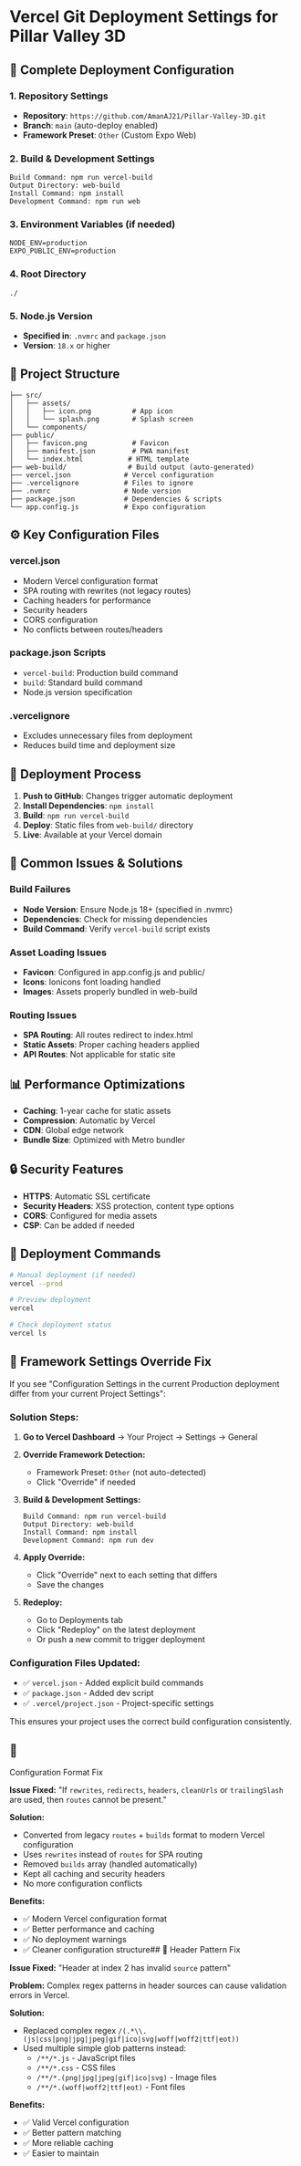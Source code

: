 # Vercel Git Deployment Settings for Pillar Valley 3D

## 🚀 Complete Deployment Configuration

### 1. Repository Settings
- **Repository**: `https://github.com/AmanAJ21/Pillar-Valley-3D.git`
- **Branch**: `main` (auto-deploy enabled)
- **Framework Preset**: `Other` (Custom Expo Web)

### 2. Build & Development Settings
```
Build Command: npm run vercel-build
Output Directory: web-build
Install Command: npm install
Development Command: npm run web
```

### 3. Environment Variables (if needed)
```
NODE_ENV=production
EXPO_PUBLIC_ENV=production
```

### 4. Root Directory
```
./
```

### 5. Node.js Version
- **Specified in**: `.nvmrc` and `package.json`
- **Version**: `18.x` or higher

## 📁 Project Structure
```
├── src/
│   ├── assets/
│   │   ├── icon.png          # App icon
│   │   └── splash.png        # Splash screen
│   └── components/
├── public/
│   ├── favicon.png           # Favicon
│   ├── manifest.json         # PWA manifest
│   └── index.html           # HTML template
├── web-build/               # Build output (auto-generated)
├── vercel.json             # Vercel configuration
├── .vercelignore           # Files to ignore
├── .nvmrc                  # Node version
├── package.json            # Dependencies & scripts
└── app.config.js           # Expo configuration
```

## ⚙️ Key Configuration Files

### vercel.json
- Modern Vercel configuration format
- SPA routing with rewrites (not legacy routes)
- Caching headers for performance
- Security headers
- CORS configuration
- No conflicts between routes/headers

### package.json Scripts
- `vercel-build`: Production build command
- `build`: Standard build command
- Node.js version specification

### .vercelignore
- Excludes unnecessary files from deployment
- Reduces build time and deployment size

## 🔧 Deployment Process
1. **Push to GitHub**: Changes trigger automatic deployment
2. **Install Dependencies**: `npm install`
3. **Build**: `npm run vercel-build`
4. **Deploy**: Static files from `web-build/` directory
5. **Live**: Available at your Vercel domain

## 🐛 Common Issues & Solutions

### Build Failures
- **Node Version**: Ensure Node.js 18+ (specified in .nvmrc)
- **Dependencies**: Check for missing dependencies
- **Build Command**: Verify `vercel-build` script exists

### Asset Loading Issues
- **Favicon**: Configured in app.config.js and public/
- **Icons**: Ionicons font loading handled
- **Images**: Assets properly bundled in web-build

### Routing Issues
- **SPA Routing**: All routes redirect to index.html
- **Static Assets**: Proper caching headers applied
- **API Routes**: Not applicable for static site

## 📊 Performance Optimizations
- **Caching**: 1-year cache for static assets
- **Compression**: Automatic by Vercel
- **CDN**: Global edge network
- **Bundle Size**: Optimized with Metro bundler

## 🔒 Security Features
- **HTTPS**: Automatic SSL certificate
- **Security Headers**: XSS protection, content type options
- **CORS**: Configured for media assets
- **CSP**: Can be added if needed

## 🚀 Deployment Commands
```bash
# Manual deployment (if needed)
vercel --prod

# Preview deployment
vercel

# Check deployment status
vercel ls
```

## 🔧 Framework Settings Override Fix

If you see "Configuration Settings in the current Production deployment differ from your current Project Settings":

### **Solution Steps:**

1. **Go to Vercel Dashboard** → Your Project → Settings → General

2. **Override Framework Detection:**
   - Framework Preset: `Other` (not auto-detected)
   - Click "Override" if needed

3. **Build & Development Settings:**
   ```
   Build Command: npm run vercel-build
   Output Directory: web-build  
   Install Command: npm install
   Development Command: npm run dev
   ```

4. **Apply Override:**
   - Click "Override" next to each setting that differs
   - Save the changes

5. **Redeploy:**
   - Go to Deployments tab
   - Click "Redeploy" on the latest deployment
   - Or push a new commit to trigger deployment

### **Configuration Files Updated:**
- ✅ `vercel.json` - Added explicit build commands
- ✅ `package.json` - Added dev script
- ✅ `.vercel/project.json` - Project-specific settings

This ensures your project uses the correct build configuration consistently.
## 🚨 
Configuration Format Fix

**Issue Fixed:** "If `rewrites`, `redirects`, `headers`, `cleanUrls` or `trailingSlash` are used, then `routes` cannot be present."

**Solution:** 
- Converted from legacy `routes` + `builds` format to modern Vercel configuration
- Uses `rewrites` instead of `routes` for SPA routing
- Removed `builds` array (handled automatically)
- Kept all caching and security headers
- No more configuration conflicts

**Benefits:**
- ✅ Modern Vercel configuration format
- ✅ Better performance and caching
- ✅ No deployment warnings
- ✅ Cleaner configuration structure## 
🔧 Header Pattern Fix

**Issue Fixed:** "Header at index 2 has invalid `source` pattern"

**Problem:** Complex regex patterns in header sources can cause validation errors in Vercel.

**Solution:** 
- Replaced complex regex `/(.*\\.(js|css|png|jpg|jpeg|gif|ico|svg|woff|woff2|ttf|eot))` 
- Used multiple simple glob patterns instead:
  - `/**/*.js` - JavaScript files
  - `/**/*.css` - CSS files  
  - `/**/*.(png|jpg|jpeg|gif|ico|svg)` - Image files
  - `/**/*.(woff|woff2|ttf|eot)` - Font files

**Benefits:**
- ✅ Valid Vercel configuration
- ✅ Better pattern matching
- ✅ More reliable caching
- ✅ Easier to maintain